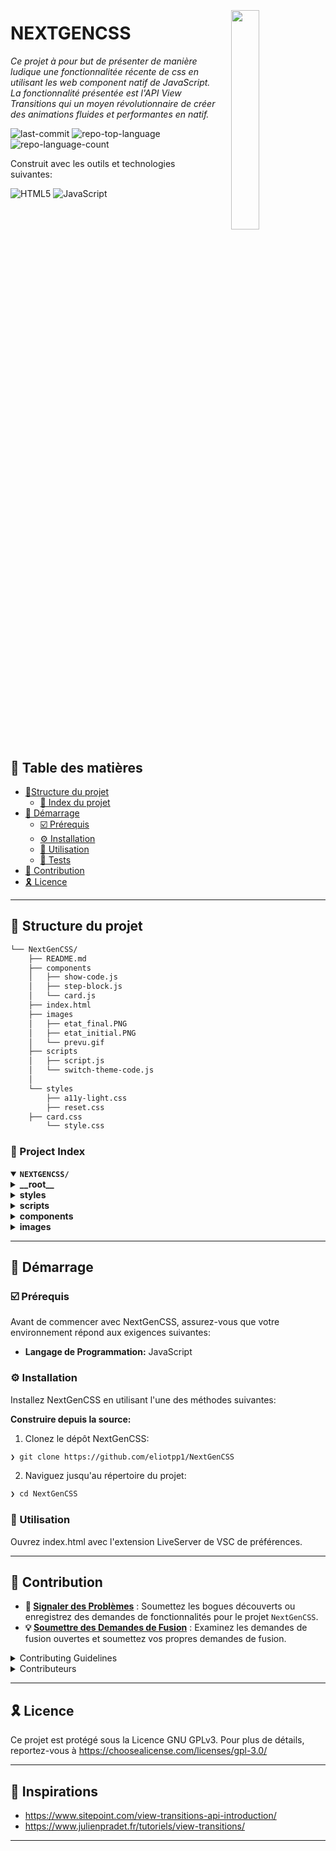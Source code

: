 <div align="left" style="position: relative;">
<img src="https://img.icons8.com/?size=512&id=55494&format=png" align="right" width="30%" style="margin: -20px 0 0 20px;">
<h1>NEXTGENCSS</h1>
<p align="left">
	<em>Ce projet à pour but de présenter de manière ludique une fonctionnalitée récente de css en utilisant les web component natif de JavaScript.
  La fonctionnalité présentée est l'API View Transitions qui un moyen révolutionnaire de créer des animations fluides et performantes en natif.</em>
</p>
<p align="left">
	<img src="https://img.shields.io/github/last-commit/eliotpp1/NextGenCSS?style=flat&logo=git&logoColor=white&color=3182ce" alt="last-commit">
	<img src="https://img.shields.io/github/languages/top/eliotpp1/NextGenCSS?style=flat&color=3182ce" alt="repo-top-language">
	<img src="https://img.shields.io/github/languages/count/eliotpp1/NextGenCSS?style=flat&color=3182ce" alt="repo-language-count">
</p>
<p align="left">Construit avec les outils et technologies suivantes:</p>
<p align="left">
	<img src="https://img.shields.io/badge/HTML5-E34F26.svg?style=flat&logo=HTML5&logoColor=white" alt="HTML5">
	<img src="https://img.shields.io/badge/JavaScript-F7DF1E.svg?style=flat&logo=JavaScript&logoColor=black" alt="JavaScript">
</p>
</div>
<br clear="right">

## 🔗 Table des matières

- [📁Structure du projet](#-structure-du-projet)
  - [📂 Index du projet](#-index-du-projet)
- [🚀 Démarrage](#-démarrage)
  - [☑️ Prérequis](#-prérequis)
  - [⚙️ Installation](#-installation)
  - [🤖 Utilisation](#🤖-utilisation)
  - [🧪 Tests](#🧪-tests)
- [🔰 Contribution](#-contribution)
- [🎗 Licence](#-licence)

---

## 📁 Structure du projet

```sh
└── NextGenCSS/
    ├── README.md
    ├── components
    │   ├── show-code.js
    │	├── step-block.js
    │   └── card.js
    ├── index.html
    ├── images
    │   ├── etat_final.PNG
    │	├── etat_initial.PNG
    │	└── prevu.gif
    ├── scripts
    │   ├── script.js
    │   └── switch-theme-code.js
    │   
    └── styles
        ├── a11y-light.css
        ├── reset.css
	├── card.css
        └── style.css
```


### 📂 Project Index
<details open>
	<summary><b><code>NEXTGENCSS/</code></b></summary>
	<details> <!-- __root__ Submodule -->
		<summary><b>__root__</b></summary>
		<blockquote>
			<table>
			<tr>
				<td><b><a href='https://github.com/eliotpp1/NextGenCSS/blob/master/index.html'>index.html</a></b></td>
			</tr>
			</table>
		</blockquote>
	</details>
	<details> <!-- styles Submodule -->
		<summary><b>styles</b></summary>
		<blockquote>
			<table>
			<tr>
				<td><b><a href='https://github.com/eliotpp1/NextGenCSS/blob/master/styles/a11y-light.css'>a11y-light.css</a></b></td>
				<td><code>Thème css pour donner un style au code avec Hightlight.js (https://highlightjs.org/)</code></td>
			</tr>
			<tr>
				<td><b><a href='https://github.com/eliotpp1/NextGenCSS/blob/master/styles/style.css'>style.css</a></b></td>
				<td><code>Style global de la page</code></td>
			</tr>
			<tr>
				<td><b><a href='https://github.com/eliotpp1/NextGenCSS/blob/master/styles/reset.css'>reset.css</a></b></td>
				<td><code>Style pour réduire les incohérences entre les navigateurs </code></td>
			</tr>
			<tr>
				<td><b><a href='https://github.com/eliotpp1/NextGenCSS/blob/master/styles/card.css'>card.css</a></b></td>
				<td><code>Style pour les cartes du component de démonstration </code></td>
			</tr>
			</table>
		</blockquote>
	</details>
	<details> <!-- scripts Submodule -->
		<summary><b>scripts</b></summary>
		<blockquote>
			<table>
			<tr>
				<td><b><a href='https://github.com/eliotpp1/NextGenCSS/blob/master/scripts/script.js'>script.js</a></b></td>
				<td><code>Js pour mettre en place l'API View Transition pour le web componenent de test</code></td>
			</tr>
			<tr>
				<td><b><a href='https://github.com/eliotpp1/NextGenCSS/blob/master/scripts/switch-theme-code.js'>switch-theme-code.js</a></b></td>
				<td><code>Js pour donner un style au code avec Hightlight.js (https://highlightjs.org/)</code></td>
			</tr>
			</table>
		</blockquote>
	</details>
	<details> <!-- components Submodule -->
		<summary><b>components</b></summary>
		<blockquote>
			<table>
			<tr>
				<td><b><a href='https://github.com/eliotpp1/NextGenCSS/blob/master/components/show-code.js'>show-code.js</a></b></td>
				<td><code>Component réutilisable qui pour pour but de montrer du code</code></td>
			</tr>
			<tr>
				<td><b><a href='https://github.com/eliotpp1/NextGenCSS/blob/master/components/step-block.js'>step-block.js</a></b></td>
				<td><code>Component réutilisable qui pour pour but de ne pas répéter du code</code></td>
			</tr>
			<tr>
				<td><b><a href='https://github.com/eliotpp1/NextGenCSS/blob/master/components/card.js'>card.js</a></b></td>
				<td><code>Component réutilisable qui créer une carte</code></td>
			</tr>
			</table>
		</blockquote>
	</details>
	<details> <!-- images Submodule -->
		<summary><b>images</b></summary>
		<blockquote>
			<table>
			<tr>
				<td><b><a href='https://github.com/eliotpp1/NextGenCSS/blob/master/images/etat_inital.PNG'>etat_inital.PNG</a></b></td>
				<td><code>Image qui illustre l'état initial avant transition</code></td>
			</tr>
			<tr>
				<td><b><a href='https://github.com/eliotpp1/NextGenCSS/blob/master/images/etat_final.PNG'>etat_final.PNG</a></b></td>
				<td><code>Image qui illustre l'état final avant transition</code></td>
			</tr>
			<tr>
				<td><b><a href='https://github.com/eliotpp1/NextGenCSS/blob/master/images/prevu.gif'>prevu.gif</a></b></td>
				<td><code>Gif qui montre une transition</code></td>
			</tr>
			</table>
		</blockquote>
	</details>
</details>

---
## 🚀 Démarrage

### ☑️ Prérequis

Avant de commencer avec NextGenCSS, assurez-vous que votre environnement répond aux exigences suivantes:

- **Langage de Programmation:** JavaScript


### ⚙️ Installation

Installez NextGenCSS en utilisant l'une des méthodes suivantes:

**Construire depuis la source:**

1. Clonez le dépôt NextGenCSS:
```sh
❯ git clone https://github.com/eliotpp1/NextGenCSS
```

2. Naviguez jusqu'au répertoire du projet:
```sh
❯ cd NextGenCSS
```


### 🤖 Utilisation
Ouvrez index.html avec l'extension LiveServer de VSC de préférences.

---

## 🔰 Contribution

- **🐛 [Signaler des Problèmes](https://github.com/eliotpp1/NextGenCSS/issues)** : Soumettez les bogues découverts ou enregistrez des demandes de fonctionnalités pour le projet `NextGenCSS`.
- **💡 [Soumettre des Demandes de Fusion](https://github.com/eliotpp1/NextGenCSS/blob/main/CONTRIBUTING.md)** : Examinez les demandes de fusion ouvertes et soumettez vos propres demandes de fusion.

<details closed>
<summary>Contributing Guidelines</summary>

1. **Forker le Dépôt**: Commencez par forker le dépôt du projet sur votre compte GitHub.
2. **Cloner Localement**: Clonez le dépôt forké sur votre machine locale en utilisant un client Git.
   ```sh
   git clone https://github.com/eliotpp1/NextGenCSS
   ```
3. **Créer une Nouvelle Branche**: Travaillez toujours sur une nouvelle branche avec un nom descriptif.
   ```sh
   git checkout -b new-feature-x
   ```
4. **Apporter Vos Modifications**: Développez et testez vos modifications localement.
5. **Valider Vos Modifications**: Faites un commit avec un message clair décrivant vos mises à jour.
   ```sh
   git commit -m 'Implemented new feature x.'
   ```
6. **Pousser sur GitHub**: Poussez les modifications sur votre dépôt forké.
   ```sh
   git push origin new-feature-x
   ```
7. **Soumettre une Pull Request**: Créez une PR (Pull Request) sur le dépôt original du projet. Décrivez clairement les modifications et leur motivation.
8. **Review**: Une fois votre PR examinée et approuvée, elle sera fusionnée dans la branche principale. Félicitations pour votre contribution !
</details>

<details closed>
<summary>Contributeurs</summary>
<br>
<p align="left">
   <a href="https://github.com{/eliotpp1/NextGenCSS/}graphs/contributors">
      <img src="https://contrib.rocks/image?repo=eliotpp1/NextGenCSS">
   </a>
</p>
</details>

---

## 🎗 Licence

Ce projet est protégé sous la Licence GNU GPLv3. Pour plus de détails, reportez-vous à https://choosealicense.com/licenses/gpl-3.0/

---

## 🙌 Inspirations

- https://www.sitepoint.com/view-transitions-api-introduction/
- https://www.julienpradet.fr/tutoriels/view-transitions/

---
